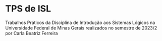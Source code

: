 # TPS de ISL
Trabalhos Práticos da Disciplina de Introdução aos Sistemas Lógicos na Universidade Federal de Minas Gerais realizados no semestre de 2023/2 por Carla Beatriz Ferreira
